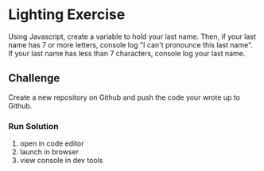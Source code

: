 # Lighting Exercise 

Using Javascript, create a variable to hold your last name. Then, if your last name has 7 or more letters, console log "I can't pronounce this last name". If your last name has less than 7 characters, console log your last name.

## Challenge

Create a new repository on Github and push the code your wrote up to Github.

### Run Solution 
1. open in code editor 
2. launch in browser 
3. view console in dev tools 
